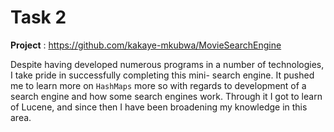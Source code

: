 # Task 2

**Project** :
 https://github.com/kakaye-mkubwa/MovieSearchEngine
 
 Despite having developed numerous programs in a number of technologies, I take pride in successfully
  completing this mini- search engine. It pushed me to learn more on `HashMaps` more so with regards 
  to development of a search engine and how some search engines work. Through it I got to learn 
  of Lucene, and since then I have been broadening my knowledge in this area.
  

